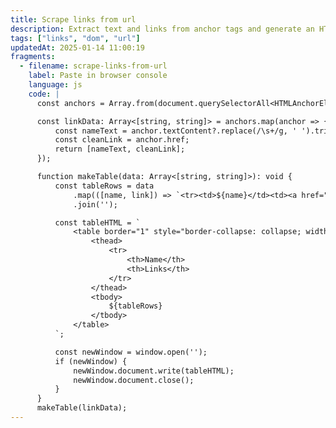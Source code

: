 ```yaml
---
title: Scrape links from url
description: Extract text and links from anchor tags and generate an HTML table
tags: ["links", "dom", "url"]
updatedAt: 2025-01-14 11:00:19
fragments:
  - filename: scrape-links-from-url
    label: Paste in browser console
    language: js
    code: |
      const anchors = Array.from(document.querySelectorAll<HTMLAnchorElement>('a'));

      const linkData: Array<[string, string]> = anchors.map(anchor => {
          const nameText = anchor.textContent?.replace(/\s+/g, ' ').trim() || '';
          const cleanLink = anchor.href;
          return [nameText, cleanLink];
      });

      function makeTable(data: Array<[string, string]>): void {
          const tableRows = data
              .map(([name, link]) => `<tr><td>${name}</td><td><a href="${link}" target="_blank">${link}</a></td></tr>`)
              .join('');

          const tableHTML = `
              <table border="1" style="border-collapse: collapse; width: 100%;">
                  <thead>
                      <tr>
                          <th>Name</th>
                          <th>Links</th>
                      </tr>
                  </thead>
                  <tbody>
                      ${tableRows}
                  </tbody>
              </table>
          `;

          const newWindow = window.open('');
          if (newWindow) {
              newWindow.document.write(tableHTML);
              newWindow.document.close();
          }
      }
      makeTable(linkData);
---
```

